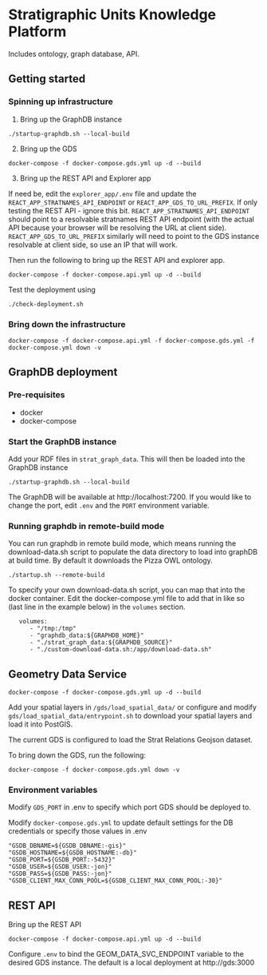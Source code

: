 # Stratigraphic Units Knowledge Platform

Includes ontology, graph database, API.


## Getting started

### Spinning up infrastructure

1. Bring up the GraphDB instance
```
./startup-graphdb.sh --local-build
```

2. Bring up the GDS
```
docker-compose -f docker-compose.gds.yml up -d --build
```

3. Bring up the REST API and Explorer app

If need be, edit the `explorer_app/.env` file and update the
`REACT_APP_STRATNAMES_API_ENDPOINT` or `REACT_APP_GDS_TO_URL_PREFIX`.
If only testing the REST API - ignore this bit.
`REACT_APP_STRATNAMES_API_ENDPOINT` should point to a resolvable
stratnames REST API endpoint (with the actual API because your 
browser will be resolving the URL at client side).
`REACT_APP_GDS_TO_URL_PREFIX` similarly will need to point to the 
GDS instance resolvable at client side, so use an IP that will 
work.

Then run the following to bring up the REST API and explorer app.

```
docker-compose -f docker-compose.api.yml up -d --build
```

Test the deployment using
```
./check-deployment.sh
```

### Bring down the infrastructure

```
docker-compose -f docker-compose.api.yml -f docker-compose.gds.yml -f docker-compose.yml down -v

```

## GraphDB deployment

### Pre-requisites
* docker
* docker-compose

### Start the GraphDB instance

Add your RDF files in `strat_graph_data`. This will then be loaded into the GraphDB instance
```
./startup-graphdb.sh --local-build
```

The GraphDB will be available at http://localhost:7200. If you would like to change the port,
edit `.env` and the `PORT` environment variable.

### Running graphdb in remote-build mode

You can run graphdb in remote build mode, which means running the download-data.sh script to populate
the data directory to load into graphDB at build time. By default it downloads the Pizza OWL ontology.
```
./startup.sh --remote-build
```

To specify your own download-data.sh script, you can map that into the docker container. 
Edit the docker-compose.yml file to add that in like so (last line in the example below) in the `volumes` section.
```
   volumes:
      - "/tmp:/tmp"
      - "graphdb_data:${GRAPHDB_HOME}"
      - "./strat_graph_data:${GRAPHDB_SOURCE}"
      - "./custom-download-data.sh:/app/download-data.sh"
```

## Geometry Data Service

```
docker-compose -f docker-compose.gds.yml up -d --build
```

Add your spatial layers in `/gds/load_spatial_data/` or 
configure and modify `gds/load_spatial_data/entrypoint.sh`
to download your spatial layers and load it into PostGIS.

The current GDS is configured to load the Strat Relations Geojson dataset.

To bring down the GDS, run the following:
```
docker-compose -f docker-compose.gds.yml down -v 
```

### Environment variables

Modify `GDS_PORT` in .env to specify which port GDS should be deployed to.

Modify `docker-compose.gds.yml` to update default settings for the DB credentials
or specify those values in .env
```
"GSDB_DBNAME=${GSDB_DBNAME:-gis}"
"GSDB_HOSTNAME=${GSDB_HOSTNAME:-db}"
"GSDB_PORT=${GSDB_PORT:-5432}"
"GSDB_USER=${GSDB_USER:-jon}"
"GSDB_PASS=${GSDB_PASS:-jon}"
"GSDB_CLIENT_MAX_CONN_POOL=${GSDB_CLIENT_MAX_CONN_POOL:-30}"
```

## REST API


Bring up the REST API
```
docker-compose -f docker-compose.api.yml up -d --build
```

Configure `.env` to bind the GEOM_DATA_SVC_ENDPOINT variable to the 
desired GDS instance. The default is a local deployment at http://gds:3000

